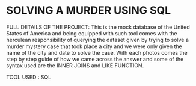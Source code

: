# SOLVING A MURDER USING SQL #

FULL DETAILS OF THE PROJECT: This is the mock database of the United States of America and being equipped with such tool comes with the herculean responsibility of querying the dataset given by trying to solve a murder mystery case that took place a city and we were only given the name of the city and date to solve the case.
  With each photos comes the step by step guide of how we came across the answer and some of the syntax used are the INNER JOINS and LIKE FUNCTION.

  TOOL USED : SQL

